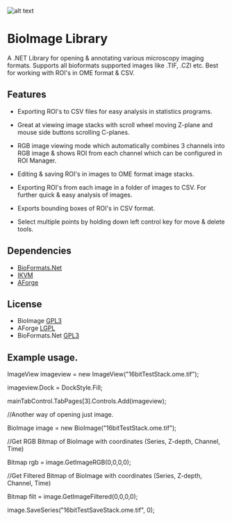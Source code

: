 ![alt text](https://github.com/RepoErik/BioImage/blob/master/banner.bmp?raw=true)

# BioImage Library

A .NET Library for opening & annotating various microscopy imaging formats. Supports all bioformats supported images like .TIF, .CZI etc. 
Best for working with ROI's in OME format & CSV.

## Features

- Exporting ROI's to CSV files for easy analysis in statistics programs.

- Great at viewing image stacks with scroll wheel moving Z-plane and mouse side buttons scrolling C-planes.

- RGB image viewing mode which automatically combines 3 channels into RGB image & shows ROI from each channel which can be configured in ROI Manager.

- Editing & saving ROI's in images to OME format image stacks.

- Exporting ROI's from each image in a folder of images to CSV. For further quick & easy analysis of images.

- Exports bounding boxes of ROI's in CSV format.

- Select multiple points by holding down left control key for move & delete tools.

## Dependencies
-	[BioFormats.Net](https://github.com/GDanovski/BioFormats.Net)
-	[IKVM](http://www.ikvm.net/)
-	[AForge](http://www.aforgenet.com/)

## License
- BioImage [GPL3](https://www.gnu.org/licenses/gpl-3.0.en.html)
- AForge [LGPL](http://www.aforgenet.com/framework/license.html)
- BioFormats.Net [GPL3](https://www.gnu.org/licenses/gpl-3.0.en.html)

## Example usage.

ImageView imageview = new ImageView("16bitTestStack.ome.tif");

imageview.Dock = DockStyle.Fill;

mainTabControl.TabPages[3].Controls.Add(imageview);

//Another way of opening just image.

BioImage image = new BioImage("16bitTestStack.ome.tif");

//Get RGB Bitmap of BioImage with coordinates (Series, Z-depth, Channel, Time)

Bitmap rgb = image.GetImageRGB(0,0,0,0);

//Get Filtered Bitmap of BioImage with coordinates (Series, Z-depth, Channel, Time)

Bitmap filt = image.GetImageFiltered(0,0,0,0);

image.SaveSeries("16bitTestSaveStack.ome.tif", 0);

